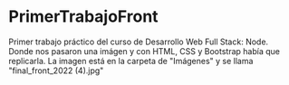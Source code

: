# PrimerTrabajoFront
Primer trabajo práctico del curso de Desarrollo Web Full Stack: Node. Donde nos pasaron una imágen y con HTML, CSS y Bootstrap había que replicarla.
La imagen está en la carpeta de "Imágenes" y se llama "final_front_2022 (4).jpg"
